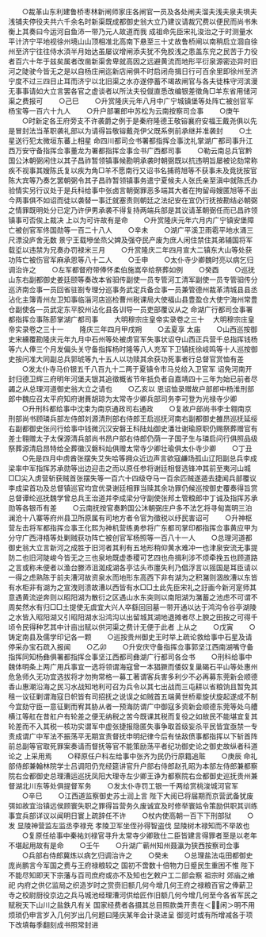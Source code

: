 <!-- { "loadSidebar": true } -->
　　○裁革山东利建鲁桥枣林新闸师家庄各闸官一员及各处闸夫溜夫浅夫泉夫埧夫浅铺夫停役夫共六千余名时新渠既成都御史翁大立乃建议请裁冗费以便民而尚书朱衡上其奏曰今运河自鱼沛一带乃元人故道而我  成祖命先臣宋礼浚治之于时测量水平计济宁平地视徐州境山山顶相准北高南下悬至三十丈故鲁桥闸以南稍启立涸自徐州至济宁往往侍水湏半月始达虽屡议增闸添夫犹不免胶浅之患盖东兖之民苦于力役者百六十年于兹矣属者改凿新渠舍卑就高因之远避黄流而地形平衍泉源密迩异时旧河之陡驶今皆无之是以自杨庄闸迄新店闸俱不时启闭舟揖日行可百余里即徐州至济宁度不过三四日止耳而济宁以北旧渠之水亦遂停蓄不竭故闸官与各夫徒株守河滨漫无事事请如大立言罢各官之虚谈者以所汰夫役僦直悉改编银差徵角□羊东省用储河渠之费报可
　　○己巳
　　○升赏隆庆元年八月中广宁城镇堡等处阵亡被创官军杨宝等一百六十九人
　　○升户部署郎中苏松为云南按察司佥事
　　○庚午
　　○时新定各王府旁支不许袭爵之例于是秦府隆德王敬镕襄府安福王戴尧俱以先是冒封法当革职袭礼部以为请得旨敬镕戴尧伊父既系例前承继并准袭封
　　○土星送行犯太微垣东蕃上相星  命四川都司佥书署都指挥佥事沈礼掌湖广都司事升江西万安守备指挥佥事董龙为署都指挥佥事佥书广西都司事
　　○勒云南总兵官黔国公沐朝弼闲住以其子昌祚暂领镇事候勘明承袭时朝弼既以抗违明旨屡被论劾常称疾不视事其嫂陈氏复以疾为角□羊不愿南行又诏书名捕蒋旭等不获事未及竟抚按官陈大宾等乃奏乞罢朝弼令其子昌祚暂领镇事务遣宁夏候夫人张氏亲至滇中就陈氏办验情实另行议处于是兵科给事中张卤言朝弼罪恶多端其大者在拘留母嫂匿旭等不出今两事俱不如诏而徒以袭替一事迁就塞责则朝廷之法纪安在宜仍行抚按勘结必朝弼之情罪既明处分已定乃许伊男承袭不得复持两端兵部是其议请革朝弼任而已昌祚领镇事可否俟上裁决  上以为可许故有是命
　　○升赏隆庆元年六月内广宁镇安堡障亡被创官军佟国勋等一百二十八人
　　○辛未
　　○湖广平溪卫雨雹平地水涌三尺漂没庐舍无数  景宁王载墋坐烝父婢及强夺民产废为庶人闲住禁住其弟辅国将军载垽以违禁为兄奏办罚禄米三月
　　○升赏隆庆二年四月宣大二镇东大山等处获功阵亡被伤官军麻承恩等八十二人
　　○壬申
　　○太仆寺少卿魏时亮以病乞归调治许之
　　○左军都督府带俸怀柔伯施嵩卒给祭葬如例
　　○癸酉
　　○巡抚山东右副都御史姜廷颐等奏改本省驲传副使一员专管河工清军副使一员专管驲传分巡济南佥事一员回省驻劄专理分巡事务武定兵备佥事一员兼管德州裁革清城县县丞沾化主簿青州左卫知事临淄河店巡检曹州税课局大使福山县豊盈仓大使宁海州常豊仓副使各一员武定东平胶州沾化县各训导一员吏部覆议从之  命湖广行都司佥事署都指挥佥事陈莭掌湖广都司事
　　大明穆宗庄皇帝实录卷之三十
　大明穆宗庄皇帝实录卷之三十一
　　隆庆三年四月甲戌朔
　　○孟夏享  太庙
　　○山西巡按御史宋纁覆勘隆庆元年九月中石州等处被虏官军失事状诏夺山西正兵营千总指挥钱杨等六人俸三个月发偏头关守备指挥杨时隆等八人充军下卫镇抚徐岐鸣等十人巡按御史按问准大同副总兵郭琥等九十五人以功赎其余获功死事者行总督官赏恤有差
　　○发太仆寺马价银五千八百九十二两于夏镇令市马兑给入卫官军  诏免河南开封归德卫辉三府明年河堡夫银其追徵概省节年扺负者自嘉靖四十三年为始已前者尽蠲之从总理河道御史翁大立之请也
　　○乙亥以  恩诏恤录赠故户部郎中杨淮刑部郎中魏应召太平府知府谢蕡胡琼为太常寺少卿兵部司务李可登为光禄寺少卿
　　○升刑科都给事中沈束为南京通政司右通政
　　○复故户部尚书李士翱南京刑部尚书顾璘兵部左侍郎刘源清刑部右侍郎王启巡抚河南右副都御史雒昂巡抚延绥右副都御史张问行给事中钱微沉汉安磐王科陆灿御史潘壮谢瑜原职仍赐祭葬赠官有差士翱赠太子太保源清兵部尚书昂户部右侍郎仍荫一子国子生与璘启问行俱照品级祭葬源清启昂特给全葬徽汉磐科灿俱赠太常寺少卿壮瑜俱太仆寺少卿
　　○丁丑
　　○先是四月中虏酋张摆失艾失哈等拥众近边声言欲寇鹻场孤山辽阳副总兵李成梁率中军指挥苏承勋等出边迎击之而以原任参将谢廷相督选锋冲其前至夷河山城□□尖入虏营斩获贼首张摆失等一百六十四级夺马一百余匹贼遂遁去捷闻兵部覆议李成梁首功及总督镇巡官均宜优录谢廷相罪当赎其余功罪仍候巡按御史覆奏得旨赏总督谭纶巡抚魏学曾总兵王治道并李成梁分守副使张邦土管粮郎中丁诚及指挥苏承勋等各银币有差
　　○云南抚按官奏黔国公沐朝弼庄户多不法乞将寻甸嵩明三泊澜沧十八寨等府州县卫所原属有司地方者令官为徵税以纾民害诏可
　　○升神枢营左击将军都指挥佥事王化熙为神机营练勇参将广东都司掌印都指挥佥事黄应甲为分守广西浔梧等处剿贼获功阵亡被创官军杨照等一百八十一人
　　○总理河道都御史翁大立言新河之成胜于旧河者其利有五地形稍仰黄水难冲一也津泉安流无事提防二也旧河陡峻今皆无之三也泉地既虚黍稷可艺四也舟揖利涉不烦牵挽五也顾道路之言或称未便者以渔台滕沛沮洳成湖各亭沽头市廛失利乃倡浮言以摇国是耳臣请以一得之虑熟陈于前夫漕河故资泉水而地形东高西下非有湖为之积潴则涸故漕以东皆有水柜非有湖为之宣洩则溃故漕以西皆有水□□土此先臣宋礼之訏画今新河寔师其意遇黄流逆奔则以昭阳湖为散衍之区遇山水东突则以南阳湖为潴蓄之池虑不可谓不周矣然水有归□□土提使无虞宜大兴人卒繇回回墓一带开通以达于鸿沟令谷亭湖陵之水皆入昭阳湖又引昭阳湖水沿鸿沟以出留城其湖地退摊者尽上腴之田按之可得千顷令民得种艺其中计亩出赋以供河渠之费计无便于此者  上从之
　　○戊寅
　　○铸定南县及儒学印记各一颗
　　○巡按贵州御史王时举上疏论救给事中石星及请停采办宝石疏入报闻
　　○乙卯
　　○升安庆守备指挥佥事郭坚江西南湖嘴守备指挥同知杨彝俱署都指挥佥事坚江西都司彝湖广行都司各佥书
　　○刑科给事中魏体明条上两广用兵事宜一选将领谓海寇曾一本猖獗而倭奴复巢碣石平山等处惠州危急师久无功宜选拔将才勿拘常格一募工著谓客兵害多利少不必再募东莞新会顺德香山惠潮沿海之民习水战知地利可召为兵令以其七出战而三屯耕以省粮饷且暂免其租一议征剿谓海寇日帜皆有司招抚之说误之如贼首五端黄世桥辈旋伏旋起遂成不制今宜劾守臣一意征剿而宥其胁从者一预海防谓广中御寇多资新会顺德东莞等处乌艚横江等舡在昔舡户有轮差之便无纳税之苦今既课其税而复役之如故民不能堪宜复其轮差而不入其税一核功实谓军中虚张捷报隐匿失事争取首级妄杀平民皆宜亟禁一专责成谓广中军法不振荡平无期宜责督抚申明纪律今后有怯敌偾事都指挥以下斩首阵前总副等官取死罪案奏请而督抚等官不能策励荡平者纪功御史论之御史故纵者科道论之  上采用焉
　　○释原任户科左给事中张齐为民仍行原籍追赃
　　○庚辰  命礼部侍郎兼翰林院学士吕调阳仍充经筵讲官升户部右侍郎赵孔昭为本部左侍郎兼都察院右佥都御史总理漕运巡抚凤阳大理寺左少卿王诤为都察院右佥都御史巡抚贵州兼督湖北川东等处俱提督军务
　　○发太仆寺罚工银一千两给赏桃浚城河官军
　　○辛巳
　　○江西道监察御史苏士润上言  陛下大阅已将届期而京营武备犹废弭如故宜治镇远侯顾寰失职之罪得旨营务久废诚宜及时修举寰姑令策励供职其训练事宜兵部详议以闻明日寰上疏辞任不许
　　○杖内使高朝一百下下刑部狱
　　○发  显陵神营监左监丞李禄充  孝陵卫军坐侄孙得智盗伐  显陵树木禄知而不举故也
　　○复原任给事中秦祐刘禄官寻升太常寺少卿致仕二臣皆建言得罪者至是以老年不堪起用故有是命
　　○壬午
　　○升湖广蕲州知州聂瀛为狭西按察司佥事
　　○兵部右侍郎冀炼以病乞归调治许之
　　○癸未
　　○总理盐法屯田都御史庞尚鹏言今军国之费与王府禄粮较之  国初不啻数十倍物力日蹙民生重困不惟  陛下不能尽知即天下宗藩与百司庶府或亦不及知也乞敕户工二部会察  祖宗时  郊庙之飨祀  内府之供亿监局之织造岁时之赏赍旧额几何今增几何王府之禄粮百官之俸薪卫寺之校尉厨役京边之兵马城池经理漕河供给匠作旧额几何今增几何至今各省军民之赋税天下山川之盐鉄凡有关  国家经费者各摄其总目照款类开责在＜闲＞明不用烦琐仍申言岁入几何岁出几何题曰隆庆某年会计录进呈  御览时或有所增减各于项下改填每季翻刻成书照常封进
